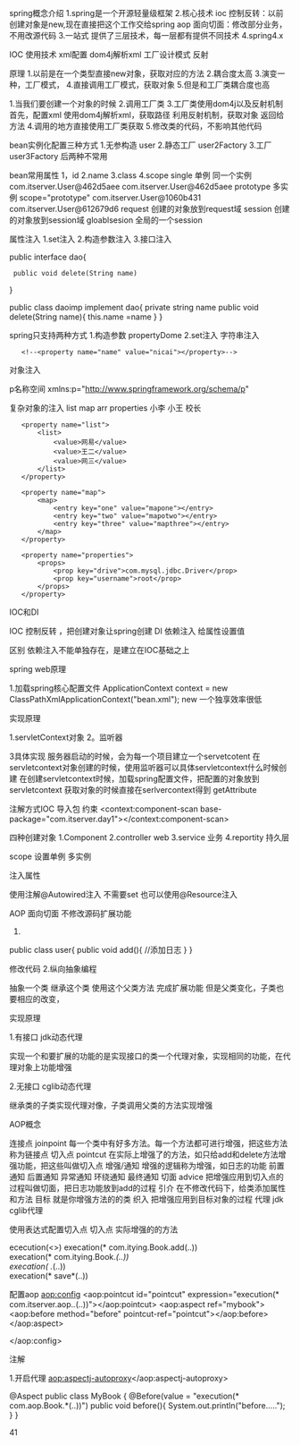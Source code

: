 spring概念介绍
1.spring是一个开源轻量级框架
2.核心技术
  ioc
    控制反转：以前创建对象是new,现在直接把这个工作交给spring
  aop
   面向切面：修改部分业务，不用改源代码
3.一站式
  提供了三层技术，每一层都有提供不同技术
4.spring4.x

IOC
 使用技术
  xml配置
  dom4j解析xml
  工厂设计模式
  反射

原理
 1.以前是在一个类型直接new对象，获取对应的方法
 2.耦合度太高
 3.演变一种，工厂模式，
 4.直接调用工厂模式，获取对象
 5.但是和工厂类耦合度也高


1.当我们要创建一个对象的时候
2.调用工厂类
3.工厂类使用dom4j以及反射机制
  首先，配置xml
  <bean id=userServer class="com.itserver.userServer">
  使用dom4j解析xml，获取路径
  利用反射机制，获取对象
  返回给方法
4.调用的地方直接使用工厂类获取
5.修改类的代码，不影响其他代码

bean实例化配置三种方式
 1.无参构造
    user
 2.静态工厂
 user2Factory
 3.工厂  
 user3Factory
后两种不常用


bean常用属性
1，id
2.name
3.class
4.scope
   single 单例 同一个实例
        com.itserver.User@462d5aee
        com.itserver.User@462d5aee
   prototype  多实例 scope="prototype"
       com.itserver.User@1060b431
       com.itserver.User@612679d6
   request 创建的对象放到request域
   session 创建的对象放到session域
   gloablsesion 全局的一个session
 

属性注入
 1.set注入
 2.构造参数注入
 3.接口注入
 
   public  interface dao{
   
     public void delete(String name)
   }
   
   public class daoimp implement dao{
    private  string name
    public void delete(String name){
      this.name =name
    }
   }
 
 spring只支持两种方式
  1.构造参数
    propertyDome
  2.set注入
   字符串注入
   <!--<bean id="book" class="com.itserver.Book">-->
       <!--<property name="name" value="nicai"></property>-->
   <!--</bean>-->
   对象注入
   <bean id="userDao" class="com.itserver.UserDao"></bean>
   <bean id="userService" class="com.itserver.UserService">
       <property name="userDao" ref="userDao"></property>
   </bean>
  
  p名称空间
  xmlns:p="http://www.springframework.org/schema/p"
  <bean id="person" class="com.itserver.Person" p:pname="lucy">
  
   
  复杂对象的注入
     list
     map
     arr
     properties
<bean id="person" class="com.itserver.Person">
       <property name="arrs">
           <list>
               <value>小李</value>
               <value>小王</value>
               <value>校长</value>
           </list>
       </property>

       <property name="list">
           <list>
               <value>网易</value>
               <value>王二</value>
               <value>网三</value>
           </list>
       </property>

       <property name="map">
           <map>
               <entry key="one" value="mapone"></entry>
               <entry key="two" value="mapotwo"></entry>
               <entry key="three" value="mapthree"></entry>
           </map>
       </property>

       <property name="properties">
           <props>
               <prop key="drive">com.mysql.jdbc.Driver</prop>
               <prop key="username">root</prop>
           </props>
       </property>
   </bean>  
 
 IOC和DI
 
 IOC 控制反转 ，把创建对象让spring创建
 DI 依赖注入 给属性设置值
 
 区别 依赖注入不能单独存在，是建立在IOC基础之上
 
 
    
spring web原理

1.加载spring核心配置文件
  ApplicationContext context = new ClassPathXmlApplicationContext("bean.xml");
          new 一个独享效率很低
          
 实现原理
 
  1.servletContext对象
  2。监听器
  
  3具体实现
  服务器启动的时候，会为每一个项目建立一个servetcotent
  在servletcontext对象创建的时候，使用监听器可以具体servletcontext什么时候创建
  在创建servletcontext时候，加载spring配置文件，把配置的对象放到servletcontext
  获取对象的时候直接在serlvercontext得到 getAttribute


注解方式IOC
 导入包
 约束
<context:component-scan base-package="com.itserver.day1"></context:component-scan>

四种创建对象
 1.Component
 2.controller  web
 3.service  业务
 4.reportity  持久层

scope 设置单例 多实例

注入属性

 使用注解@Autowired注入 不需要set
 也可以使用@Resource注入

AOP
面向切面 不修改源码扩展功能

1.
 public class user{
   public void add(){
     //添加日志
   }
 }

  修改代码
2.纵向抽象编程

  抽象一个类
  继承这个类
  使用这个父类方法
  完成扩展功能
  但是父类变化，子类也要相应的改变，
    
 实现原理
 
  1.有接口
   jdk动态代理
   
   实现一个和要扩展的功能的是实现接口的类一个代理对象，实现相同的功能，在代理对象上功能增强
   
   
  2.无接口
  cglib动态代理
  
   继承类的子类实现代理对像，子类调用父类的方法实现增强
    
AOP概念

 连接点 joinpoint  每一个类中有好多方法。每一个方法都可进行增强，把这些方法称为链接点
 切入点 pointcut 在实际上增强了的方法，如只给add和delete方法增强功能，把这些叫做切入点
 增强/通知 增强的逻辑称为增强，如日志的功能
  前置通知
  后置通知
  异常通知
  环绕通知
  最终通知
 切面 advice 把增强应用到切入点的过程叫做切面，把日志功能放到add的过程
 引介 在不修改代码下，给类添加属性和方法
 目标 就是你增强方法的的类
 织入 把增强应用到目标对象的过程
 代理 jdk cglib代理
 
 
使用表达式配置切入点
切入点 实际增强的的方法

ececution(<>)
execation(* com.itying.Book.add(..))  
execation(* com.itying.Book.*(..))  
execation(* *.*(..))  
execation(* save*(..))

配置aop
<aop:config>
    <!-- 切点-->
    <aop:pointcut id="pointcut" expression="execution(* com.itserver.aop.*.*(..))"></aop:pointcut>
    <!-- 切面
      把增强mybook类的方法 before 应用到pointcut中
    -->
    <aop:aspect ref="mybook">
        <aop:before method="before" pointcut-ref="pointcut"></aop:before>
    </aop:aspect>

</aop:config>

注解

1.开启代理
 <aop:aspectj-autoproxy></aop:aspectj-autoproxy>
 
@Aspect
public class MyBook {
  @Before(value = "execution(* com.aop.Book.*(..))")
  public void before(){
      System.out.println("before.....");
  }
}

41